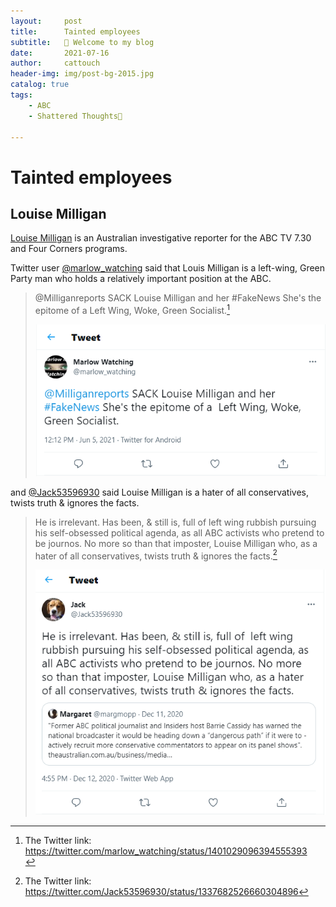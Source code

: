 ```yaml
---
layout:     post                   
title:      Tainted employees
subtitle:   👋 Welcome to my blog
date:       2021-07-16              
author:     cattouch                    
header-img: img/post-bg-2015.jpg    
catalog: true                      
tags:                            
    - ABC
    - Shattered Thoughts🧠

---
```


# Tainted employees

## Louise Milligan

[Louise Milligan](https://en.wikipedia.org/wiki/Louise_Milligan) is an Australian investigative reporter for the ABC TV 7.30 and Four Corners programs. 

Twitter user [@marlow_watching](https://twitter.com/marlow_watching) said that Louis Milligan is a left-wing, Green Party man who holds a relatively important position at the ABC.
> @Milliganreports SACK Louise Milligan and her #FakeNews She's the epitome of a  Left Wing, Woke, Green Socialist.[^1]
> 
> ![screenshot](https://github.com/cattouch/ABC/blob/main/Screenshot/Screenshot_ksjh25z.png?raw=true)

and [@Jack53596930](https://twitter.com/Jack53596930/status/1337682526660304896) said  Louise Milligan is a hater of all conservatives, twists truth & ignores the facts.

> He is irrelevant. Has been, & still is, full of  left wing rubbish pursuing his self-obsessed political agenda, as all ABC activists who pretend to be journos. No more so than that imposter, Louise Milligan who, as a hater of all conservatives, twists truth & ignores the facts.[^2]
>
> ![screenshot](https://github.com/cattouch/ABC/blob/main/Screenshot/Screenshot_ao2jdz2.png?raw=true)



<!--GitHub Markdown doesn't support footnotes-->
[^1]: The Twitter link:
https://twitter.com/marlow_watching/status/1401029096394555393 </br>
[^2]: The Twitter link:
https://twitter.com/Jack53596930/status/1337682526660304896
